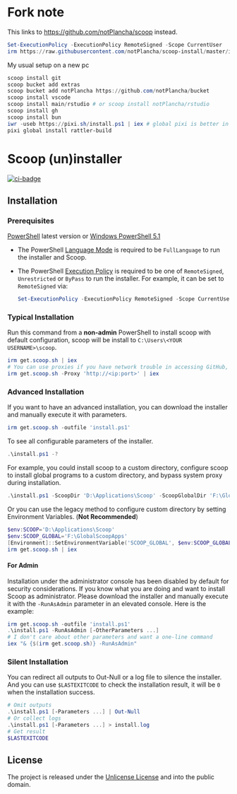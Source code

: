 # Fork note

This links to https://github.com/notPlancha/scoop instead.

```powershell
Set-ExecutionPolicy -ExecutionPolicy RemoteSigned -Scope CurrentUser
irm https://raw.githubusercontent.com/notPlancha/scoop-install/master/install.ps1 | iex
```
My usual setup on a new pc
```powershell
scoop install git
scoop bucket add extras
scoop bucket add notPlancha https://github.com/notPlancha/bucket
scoop install vscode
scoop install main/rstudio # or scoop install notPlancha/rstudio
scoop install gh
scoop install bun
iwr -useb https://pixi.sh/install.ps1 | iex # global pixi is better in my experience for now
pixi global install rattler-build
```

# Scoop (un)installer

[![ci-badge](https://github.com/ScoopInstaller/Install/actions/workflows/ci.yml/badge.svg)](https://github.com/ScoopInstaller/Install/actions/workflows/ci.yml)

## Installation

### Prerequisites

[PowerShell](https://aka.ms/powershell) latest version or [Windows PowerShell 5.1](https://aka.ms/wmf5download)

- The PowerShell [Language Mode] is required to be `FullLanguage` to run the installer and Scoop.
- The PowerShell [Execution Policy] is required to be one of `RemoteSigned`, `Unrestricted` or `ByPass` to run the installer. For example, it can be set to `RemoteSigned` via:

  ```powershell
  Set-ExecutionPolicy -ExecutionPolicy RemoteSigned -Scope CurrentUser
  ```

### Typical Installation

Run this command from a **non-admin** PowerShell to install scoop with default configuration,
scoop will be install to `C:\Users\<YOUR USERNAME>\scoop`.

```powershell
irm get.scoop.sh | iex
# You can use proxies if you have network trouble in accessing GitHub, e.g.
irm get.scoop.sh -Proxy 'http://<ip:port>' | iex
```

### Advanced Installation

If you want to have an advanced installation, you can download the installer and manually execute it with parameters.

```powershell
irm get.scoop.sh -outfile 'install.ps1'
```

To see all configurable parameters of the installer.

```powershell
.\install.ps1 -?
```

For example, you could install scoop to a custom directory, configure scoop to install
global programs to a custom directory, and bypass system proxy during installation.

```powershell
.\install.ps1 -ScoopDir 'D:\Applications\Scoop' -ScoopGlobalDir 'F:\GlobalScoopApps' -NoProxy
```

Or you can use the legacy method to configure custom directory by setting Environment Variables. (**Not Recommended**)

```powershell
$env:SCOOP='D:\Applications\Scoop'
$env:SCOOP_GLOBAL='F:\GlobalScoopApps'
[Environment]::SetEnvironmentVariable('SCOOP_GLOBAL', $env:SCOOP_GLOBAL, 'Machine')
irm get.scoop.sh | iex
```

#### For Admin

Installation under the administrator console has been disabled by default for security considerations. If you know what you are doing and want to install Scoop as administrator. Please download the installer and manually execute it with the `-RunAsAdmin` parameter in an elevated console. Here is the example:

```powershell
irm get.scoop.sh -outfile 'install.ps1'
.\install.ps1 -RunAsAdmin [-OtherParameters ...]
# I don't care about other parameters and want a one-line command
iex "& {$(irm get.scoop.sh)} -RunAsAdmin"
```

### Silent Installation

You can redirect all outputs to Out-Null or a log file to silence the installer. And you can use `$LASTEXITCODE` to check the installation result, it will be `0` when the installation success.

```powershell
# Omit outputs
.\install.ps1 [-Parameters ...] | Out-Null
# Or collect logs
.\install.ps1 [-Parameters ...] > install.log
# Get result
$LASTEXITCODE
```

## License

The project is released under the [Unlicense License](LICENSE) and into the public domain.

[Language Mode]: https://learn.microsoft.com/en-us/powershell/module/microsoft.powershell.core/about/about_language_modes
[Execution Policy]: https://learn.microsoft.com/en-us/powershell/module/microsoft.powershell.core/about/about_execution_policies
